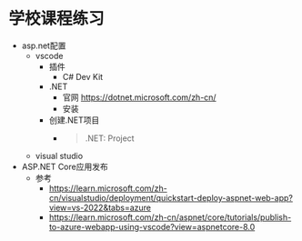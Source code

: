 # 学校课程练习
* asp.net配置
  * vscode
    * 插件
      * C# Dev Kit
    * .NET
      * 官网 https://dotnet.microsoft.com/zh-cn/
      * 安装
    * 创建.NET项目
      * >.NET: Project
  * visual studio
* ASP.NET Core应用发布
  * 参考
    * https://learn.microsoft.com/zh-cn/visualstudio/deployment/quickstart-deploy-aspnet-web-app?view=vs-2022&tabs=azure
    * https://learn.microsoft.com/zh-cn/aspnet/core/tutorials/publish-to-azure-webapp-using-vscode?view=aspnetcore-8.0
